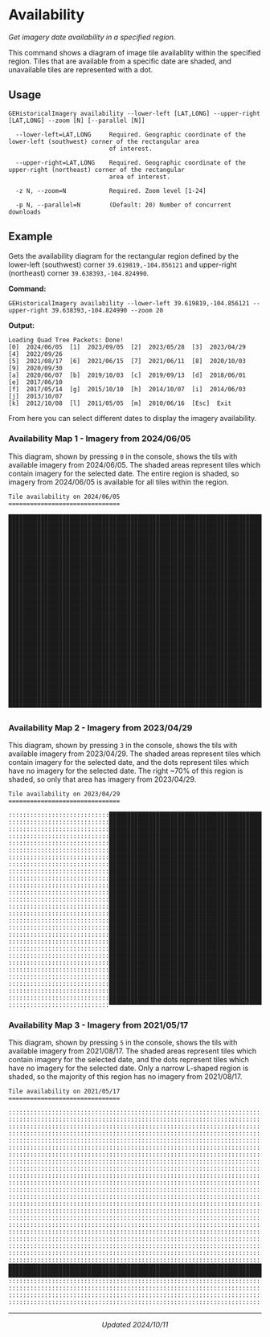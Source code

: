 # Availability
_Get imagery date availability in a specified region._

This command shows a diagram of image tile availablity within the specified region.
Tiles that are available from a specific date are shaded, and unavailable tiles are represented with a dot.

## Usage
```Console
GEHistoricalImagery availability --lower-left [LAT,LONG] --upper-right [LAT,LONG] --zoom [N] [--parallel [N]]

  --lower-left=LAT,LONG     Required. Geographic coordinate of the lower-left (southwest) corner of the rectangular area
                            of interest.

  --upper-right=LAT,LONG    Required. Geographic coordinate of the upper-right (northeast) corner of the rectangular
                            area of interest.

  -z N, --zoom=N            Required. Zoom level [1-24]
  
  -p N, --parallel=N        (Default: 20) Number of concurrent downloads
```

## Example
Gets the availability diagram for the rectangular region defined by the lower-left (southwest) corner `39.619819,-104.856121` and upper-right (northeast) corner `39.638393,-104.824990`.

**Command:**
```console
GEHistoricalImagery availability --lower-left 39.619819,-104.856121 --upper-right 39.638393,-104.824990 --zoom 20
```
**Output:**
```Console
Loading Quad Tree Packets: Done!
[0]  2024/06/05  [1]  2023/09/05  [2]  2023/05/28  [3]  2023/04/29  [4]  2022/09/26
[5]  2021/08/17  [6]  2021/06/15  [7]  2021/06/11  [8]  2020/10/03  [9]  2020/09/30
[a]  2020/06/07  [b]  2019/10/03  [c]  2019/09/13  [d]  2018/06/01  [e]  2017/06/10
[f]  2017/05/14  [g]  2015/10/10  [h]  2014/10/07  [i]  2014/06/03  [j]  2013/10/07
[k]  2012/10/08  [l]  2011/05/05  [m]  2010/06/16  [Esc]  Exit
```

From here you can select different dates to display the imagery availability.

### Availability Map 1 - Imagery from 2024/06/05
This diagram, shown by pressing `0` in the console, shows the tils with available imagery from 2024/06/05. The shaded areas represent tiles which contain imagery for the selected date. The entire region is shaded, so imagery from 2024/06/05 is available for all tiles within the region.

```console
Tile availability on 2024/06/05
===============================

████████████████████████████████████████████████████████████████████████████████████████████
████████████████████████████████████████████████████████████████████████████████████████████
████████████████████████████████████████████████████████████████████████████████████████████
████████████████████████████████████████████████████████████████████████████████████████████
████████████████████████████████████████████████████████████████████████████████████████████
████████████████████████████████████████████████████████████████████████████████████████████
████████████████████████████████████████████████████████████████████████████████████████████
████████████████████████████████████████████████████████████████████████████████████████████
████████████████████████████████████████████████████████████████████████████████████████████
████████████████████████████████████████████████████████████████████████████████████████████
████████████████████████████████████████████████████████████████████████████████████████████
████████████████████████████████████████████████████████████████████████████████████████████
████████████████████████████████████████████████████████████████████████████████████████████
████████████████████████████████████████████████████████████████████████████████████████████
████████████████████████████████████████████████████████████████████████████████████████████
████████████████████████████████████████████████████████████████████████████████████████████
████████████████████████████████████████████████████████████████████████████████████████████
████████████████████████████████████████████████████████████████████████████████████████████
████████████████████████████████████████████████████████████████████████████████████████████
████████████████████████████████████████████████████████████████████████████████████████████
████████████████████████████████████████████████████████████████████████████████████████████
████████████████████████████████████████████████████████████████████████████████████████████
████████████████████████████████████████████████████████████████████████████████████████████
████████████████████████████████████████████████████████████████████████████████████████████
████████████████████████████████████████████████████████████████████████████████████████████
████████████████████████████████████████████████████████████████████████████████████████████
████████████████████████████████████████████████████████████████████████████████████████████
▀▀▀▀▀▀▀▀▀▀▀▀▀▀▀▀▀▀▀▀▀▀▀▀▀▀▀▀▀▀▀▀▀▀▀▀▀▀▀▀▀▀▀▀▀▀▀▀▀▀▀▀▀▀▀▀▀▀▀▀▀▀▀▀▀▀▀▀▀▀▀▀▀▀▀▀▀▀▀▀▀▀▀▀▀▀▀▀▀▀▀▀
```
### Availability Map 2 - Imagery from 2023/04/29
This diagram, shown by pressing `3` in the console, shows the tils with available imagery from 2023/04/29. The shaded areas represent tiles which contain imagery for the selected date, and the dots represent tiles which have no imagery for the selected date. The right ~70% of this region is shaded, so only that area has imagery from 2023/04/29.

```console
Tile availability on 2023/04/29
===============================

::::::::::::::::::::::::::::████████████████████████████████████████████████████████████████
::::::::::::::::::::::::::::████████████████████████████████████████████████████████████████
::::::::::::::::::::::::::::████████████████████████████████████████████████████████████████
::::::::::::::::::::::::::::████████████████████████████████████████████████████████████████
::::::::::::::::::::::::::::████████████████████████████████████████████████████████████████
::::::::::::::::::::::::::::████████████████████████████████████████████████████████████████
::::::::::::::::::::::::::::████████████████████████████████████████████████████████████████
::::::::::::::::::::::::::::████████████████████████████████████████████████████████████████
::::::::::::::::::::::::::::████████████████████████████████████████████████████████████████
::::::::::::::::::::::::::::████████████████████████████████████████████████████████████████
::::::::::::::::::::::::::::████████████████████████████████████████████████████████████████
::::::::::::::::::::::::::::████████████████████████████████████████████████████████████████
::::::::::::::::::::::::::::████████████████████████████████████████████████████████████████
::::::::::::::::::::::::::::████████████████████████████████████████████████████████████████
::::::::::::::::::::::::::::████████████████████████████████████████████████████████████████
::::::::::::::::::::::::::::████████████████████████████████████████████████████████████████
::::::::::::::::::::::::::::████████████████████████████████████████████████████████████████
::::::::::::::::::::::::::::████████████████████████████████████████████████████████████████
::::::::::::::::::::::::::::████████████████████████████████████████████████████████████████
::::::::::::::::::::::::::::████████████████████████████████████████████████████████████████
::::::::::::::::::::::::::::████████████████████████████████████████████████████████████████
::::::::::::::::::::::::::::████████████████████████████████████████████████████████████████
::::::::::::::::::::::::::::████████████████████████████████████████████████████████████████
::::::::::::::::::::::::::::████████████████████████████████████████████████████████████████
::::::::::::::::::::::::::::████████████████████████████████████████████████████████████████
::::::::::::::::::::::::::::████████████████████████████████████████████████████████████████
::::::::::::::::::::::::::::████████████████████████████████████████████████████████████████
::::::::::::::::::::::::::::▀▀▀▀▀▀▀▀▀▀▀▀▀▀▀▀▀▀▀▀▀▀▀▀▀▀▀▀▀▀▀▀▀▀▀▀▀▀▀▀▀▀▀▀▀▀▀▀▀▀▀▀▀▀▀▀▀▀▀▀▀▀▀▀
```
### Availability Map 3 - Imagery from 2021/05/17
This diagram, shown by pressing `5` in the console, shows the tils with available imagery from 2021/08/17. The shaded areas represent tiles which contain imagery for the selected date, and the dots represent tiles which have no imagery for the selected date. Only a narrow L-shaped region is shaded, so the majority of this region has no imagery from 2021/08/17.

```console
Tile availability on 2021/05/17
===============================

::::::::::::::::::::::::::::::::::::::::::::::::::::::::::::::::::::::::::::::::████::::::::
::::::::::::::::::::::::::::::::::::::::::::::::::::::::::::::::::::::::::::::::████::::::::
::::::::::::::::::::::::::::::::::::::::::::::::::::::::::::::::::::::::::::::::████::::::::
::::::::::::::::::::::::::::::::::::::::::::::::::::::::::::::::::::::::::::::::████::::::::
::::::::::::::::::::::::::::::::::::::::::::::::::::::::::::::::::::::::::::::::████::::::::
::::::::::::::::::::::::::::::::::::::::::::::::::::::::::::::::::::::::::::::::████::::::::
::::::::::::::::::::::::::::::::::::::::::::::::::::::::::::::::::::::::::::::::████::::::::
::::::::::::::::::::::::::::::::::::::::::::::::::::::::::::::::::::::::::::::::████::::::::
::::::::::::::::::::::::::::::::::::::::::::::::::::::::::::::::::::::::::::::::████::::::::
::::::::::::::::::::::::::::::::::::::::::::::::::::::::::::::::::::::::::::::::████::::::::
::::::::::::::::::::::::::::::::::::::::::::::::::::::::::::::::::::::::::::::::████::::::::
::::::::::::::::::::::::::::::::::::::::::::::::::::::::::::::::::::::::::::::::████::::::::
::::::::::::::::::::::::::::::::::::::::::::::::::::::::::::::::::::::::::::::::████::::::::
::::::::::::::::::::::::::::::::::::::::::::::::::::::::::::::::::::::::::::::::████::::::::
::::::::::::::::::::::::::::::::::::::::::::::::::::::::::::::::::::::::::::::::████::::::::
::::::::::::::::::::::::::::::::::::::::::::::::::::::::::::::::::::::::::::::::████::::::::
::::::::::::::::::::::::::::::::::::::::::::::::::::::::::::::::::::::::::::::::████::::::::
::::::::::::::::::::::::::::::::::::::::::::::::::::::::::::::::::::::::::::::::████::::::::
::::::::::::::::::::::::::::::::::::::::::::::::::::::::::::::::::::::::::::::::████::::::::
::::::::::::::::::::::::::::::::::::::::::::::::::::::::::::::::::::::::::::::::████::::::::
::::::::::::::::::::::::::::::::::::::::::::::::::::::::::::::::::::::::::::::::████::::::::
::::::::::::::::::::::::::::::::::::::::::::::::::::::::::::::::::::::::::::::::████::::::::
████████████████████████████████████████████████████████████████████████████████████::::::::
████████████████████████████████████████████████████████████████████████████████████::::::::
::::::::::::::::::::::::::::::::::::::::::::::::::::::::::::::::::::::::::::::::::::::::::::
::::::::::::::::::::::::::::::::::::::::::::::::::::::::::::::::::::::::::::::::::::::::::::
::::::::::::::::::::::::::::::::::::::::::::::::::::::::::::::::::::::::::::::::::::::::::::
::::::::::::::::::::::::::::::::::::::::::::::::::::::::::::::::::::::::::::::::::::::::::::
```

************************
<p align="center"><i>Updated 2024/10/11</i></p>
